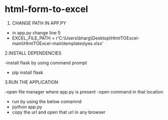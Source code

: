 # html-form-to-excel


1. CHANGE PATH IN APP.PY
   
 - in app.py change line 5 
 - EXCEL_FILE_PATH = r'C:\Users\bharg\Desktop\HtmlTOExcel-main\HtmlTOExcel-main\templates\yes.xlsx'
  
2.INSTALL DEPENDENCIES

  -install flask by using command prompt
  - pip install flask


3.RUN THE APPLICATION

  -open file manager where app.py is present
  -open command in that location
  - run by using the below comamnd
  - python app.py
  - copy the url and open that url in any browser
    
